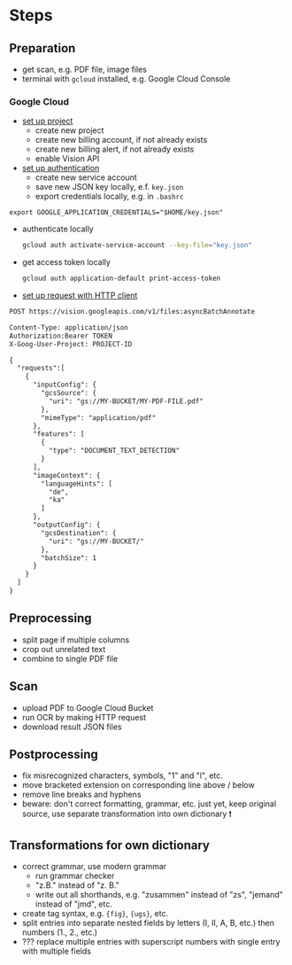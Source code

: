 # Steps



## Preparation

- get scan, e.g. PDF file, image files
- terminal with `gcloud` installed, e.g. Google Cloud Console

### Google Cloud

- [set up project](https://cloud.google.com/vision/docs/setup)
  - create new project
  - create new billing account, if not already exists
  - create new billing alert, if not already exists
  - enable Vision API
- [set up authentication](https://cloud.google.com/docs/authentication/production)
  - create new service account
  - save new JSON key locally, e.f. `key.json`
  - export credentials locally, e.g. in `.bashrc`
```
export GOOGLE_APPLICATION_CREDENTIALS="$HOME/key.json"
```
  - authenticate locally
    ```sh
    gcloud auth activate-service-account --key-file="key.json"
    ```
  - get access token locally
    ```sh
    gcloud auth application-default print-access-token
    ```
- [set up request with HTTP client](https://cloud.google.com/vision/docs/pdf)

```txt
POST https://vision.googleapis.com/v1/files:asyncBatchAnnotate

Content-Type: application/json
Authorization:Bearer TOKEN
X-Goog-User-Project: PROJECT-ID

{
  "requests":[
    {
      "inputConfig": {
        "gcsSource": {
          "uri": "gs://MY-BUCKET/MY-PDF-FILE.pdf"
        },
        "mimeType": "application/pdf"
      },
      "features": [
        {
          "type": "DOCUMENT_TEXT_DETECTION"
        }
      ],
      "imageContext": {
        "languageHints": [
          "de",
          "ka"
        ]
      },
      "outputConfig": {
        "gcsDestination": {
          "uri": "gs://MY-BUCKET/"
        },
        "batchSize": 1
      }
    }
  ]
}
```



## Preprocessing

- split page if multiple columns
- crop out unrelated text
- combine to single PDF file



## Scan

- upload PDF to Google Cloud Bucket
- run OCR by making HTTP request
- download result JSON files



## Postprocessing

- fix misrecognized characters, symbols, "1" and "l", etc.
- move bracketed extension on corresponding line above / below
- remove line breaks and hyphens
- beware: don't correct formatting, grammar, etc. just yet, keep original source, use separate transformation into own dictionary ❗️



## Transformations for own dictionary

- correct grammar, use modern grammar
  - run grammar checker
  - "z.B." instead of "z. B."
  - write out all shorthands, e.g. "zusammen" instead of "zs", "jemand" instead of "jmd", etc.
- create tag syntax, e.g. `{fig}`, `{ugs}`, etc.
- split entries into separate nested fields by letters (I, II, A, B, etc.) then numbers (1., 2., etc.)
- ??? replace multiple entries with superscript numbers with single entry with multiple fields